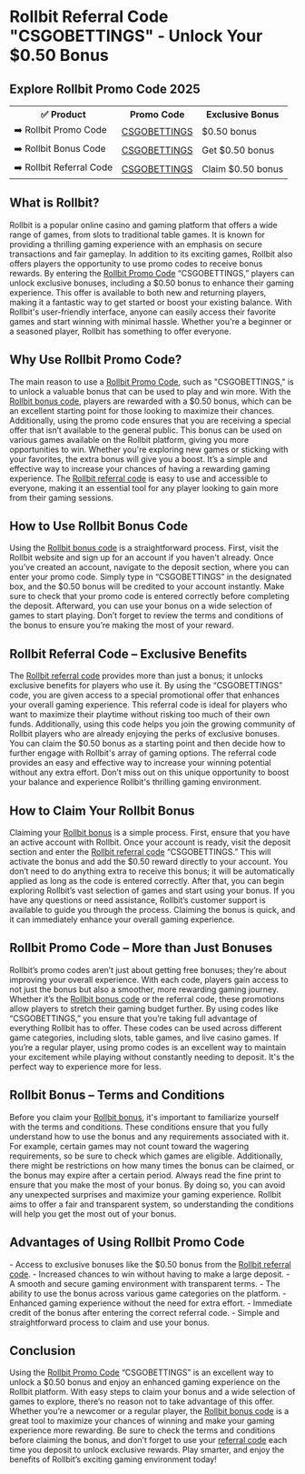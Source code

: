 <h1>Rollbit Referral Code "CSGOBETTINGS" - Unlock Your $0.50 Bonus</h1>

<h2>Explore Rollbit Promo Code 2025</h2>
<table>
  <tr>
    <th>✅ Product</th>
    <th>Promo Code</th>
    <th>Exclusive Bonus</th>
  </tr>
  <tr>
    <td>➡️ Rollbit Promo Code</td>
    <td><a href="https://rollbit.com/referral/csgobettings">CSGOBETTINGS</a></td>
    <td>$0.50 bonus</td>
  </tr>
  <tr>
   <td>➡️ Rollbit Bonus Code</td>
    <td><a href="https://rollbit.com/referral/csgobettings">CSGOBETTINGS</a></td>
    <td>Get $0.50 bonus</td>
  </tr>
  <tr>
  <td>➡️ Rollbit Referral Code</td>
    <td><a href="https://rollbit.com/referral/csgobettings">CSGOBETTINGS</a></td>
      <td>Claim $0.50 bonus</td>
  </tr>
</table>

<h2>What is Rollbit?</h2>
Rollbit is a popular online casino and gaming platform that offers a wide range of games, from slots to traditional table games. It is known for providing a thrilling gaming experience with an emphasis on secure transactions and fair gameplay. In addition to its exciting games, Rollbit also offers players the opportunity to use promo codes to receive bonus rewards. By entering the <a href="https://rollbit.com/referral/csgobettings">Rollbit Promo Code</a> “CSGOBETTINGS,” players can unlock exclusive bonuses, including a $0.50 bonus to enhance their gaming experience. This offer is available to both new and returning players, making it a fantastic way to get started or boost your existing balance. With Rollbit's user-friendly interface, anyone can easily access their favorite games and start winning with minimal hassle. Whether you're a beginner or a seasoned player, Rollbit has something to offer everyone.

<h2>Why Use Rollbit Promo Code?</h2>
The main reason to use a <a href="https://rollbit.com/referral/csgobettings">Rollbit Promo Code</a>, such as "CSGOBETTINGS," is to unlock a valuable bonus that can be used to play and win more. With the <a href="https://rollbit.com/referral/csgobettings">Rollbit bonus code</a>, players are rewarded with a $0.50 bonus, which can be an excellent starting point for those looking to maximize their chances. Additionally, using the promo code ensures that you are receiving a special offer that isn’t available to the general public. This bonus can be used on various games available on the Rollbit platform, giving you more opportunities to win. Whether you're exploring new games or sticking with your favorites, the extra bonus will give you a boost. It’s a simple and effective way to increase your chances of having a rewarding gaming experience. The <a href="https://rollbit.com/referral/csgobettings">Rollbit referral code</a> is easy to use and accessible to everyone, making it an essential tool for any player looking to gain more from their gaming sessions.

<h2>How to Use Rollbit Bonus Code</h2>
Using the <a href="https://rollbit.com/referral/csgobettings">Rollbit bonus code</a> is a straightforward process. First, visit the Rollbit website and sign up for an account if you haven't already. Once you’ve created an account, navigate to the deposit section, where you can enter your promo code. Simply type in “CSGOBETTINGS” in the designated box, and the $0.50 bonus will be credited to your account instantly. Make sure to check that your promo code is entered correctly before completing the deposit. Afterward, you can use your bonus on a wide selection of games to start playing. Don’t forget to review the terms and conditions of the bonus to ensure you’re making the most of your reward.

<h2>Rollbit Referral Code – Exclusive Benefits</h2>
The <a href="https://rollbit.com/referral/csgobettings">Rollbit referral code</a> provides more than just a bonus; it unlocks exclusive benefits for players who use it. By using the “CSGOBETTINGS” code, you are given access to a special promotional offer that enhances your overall gaming experience. This referral code is ideal for players who want to maximize their playtime without risking too much of their own funds. Additionally, using this code helps you join the growing community of Rollbit players who are already enjoying the perks of exclusive bonuses. You can claim the $0.50 bonus as a starting point and then decide how to further engage with Rollbit's array of gaming options. The referral code provides an easy and effective way to increase your winning potential without any extra effort. Don’t miss out on this unique opportunity to boost your balance and experience Rollbit's thrilling gaming environment.

<h2>How to Claim Your Rollbit Bonus</h2>
Claiming your <a href="https://rollbit.com/referral/csgobettings">Rollbit bonus</a> is a simple process. First, ensure that you have an active account with Rollbit. Once your account is ready, visit the deposit section and enter the <a href="https://rollbit.com/referral/csgobettings">Rollbit referral code</a> “CSGOBETTINGS.” This will activate the bonus and add the $0.50 reward directly to your account. You don’t need to do anything extra to receive this bonus; it will be automatically applied as long as the code is entered correctly. After that, you can begin exploring Rollbit’s vast selection of games and start using your bonus. If you have any questions or need assistance, Rollbit’s customer support is available to guide you through the process. Claiming the bonus is quick, and it can immediately enhance your overall gaming experience.

<h2>Rollbit Promo Code – More than Just Bonuses</h2>
Rollbit’s promo codes aren’t just about getting free bonuses; they’re about improving your overall experience. With each code, players gain access to not just the bonus but also a smoother, more rewarding gaming journey. Whether it’s the <a href="https://rollbit.com/referral/csgobettings">Rollbit bonus code</a> or the referral code, these promotions allow players to stretch their gaming budget further. By using codes like “CSGOBETTINGS,” you ensure that you’re taking full advantage of everything Rollbit has to offer. These codes can be used across different game categories, including slots, table games, and live casino games. If you’re a regular player, using promo codes is an excellent way to maintain your excitement while playing without constantly needing to deposit. It's the perfect way to experience more for less.

<h2>Rollbit Bonus – Terms and Conditions</h2>
Before you claim your <a href="https://rollbit.com/referral/csgobettings">Rollbit bonus</a>, it's important to familiarize yourself with the terms and conditions. These conditions ensure that you fully understand how to use the bonus and any requirements associated with it. For example, certain games may not count toward the wagering requirements, so be sure to check which games are eligible. Additionally, there might be restrictions on how many times the bonus can be claimed, or the bonus may expire after a certain period. Always read the fine print to ensure that you make the most of your bonus. By doing so, you can avoid any unexpected surprises and maximize your gaming experience. Rollbit aims to offer a fair and transparent system, so understanding the conditions will help you get the most out of your bonus.

<h2>Advantages of Using Rollbit Promo Code</h2>
- Access to exclusive bonuses like the $0.50 bonus from the <a href="https://rollbit.com/referral/csgobettings">Rollbit referral code</a>.  
- Increased chances to win without having to make a large deposit.  
- A smooth and secure gaming environment with transparent terms.  
- The ability to use the bonus across various game categories on the platform.  
- Enhanced gaming experience without the need for extra effort.  
- Immediate credit of the bonus after entering the correct referral code.  
- Simple and straightforward process to claim and use your bonus.

<h2>Conclusion</h2>
Using the <a href="https://rollbit.com/referral/csgobettings">Rollbit Promo Code</a> “CSGOBETTINGS” is an excellent way to unlock a $0.50 bonus and enjoy an enhanced gaming experience on the Rollbit platform. With easy steps to claim your bonus and a wide selection of games to explore, there’s no reason not to take advantage of this offer. Whether you’re a newcomer or a regular player, the <a href="https://rollbit.com/referral/csgobettings">Rollbit bonus code</a> is a great tool to maximize your chances of winning and make your gaming experience more rewarding. Be sure to check the terms and conditions before claiming the bonus, and don’t forget to use your <a href="https://rollbit.com/referral/csgobettings">referral code</a> each time you deposit to unlock exclusive rewards. Play smarter, and enjoy the benefits of Rollbit’s exciting gaming environment today!
